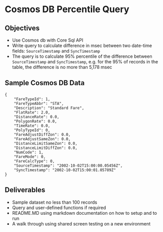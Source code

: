 # Cosmos DB Percentile Query

## Objectives

* Use Cosmos db with Core Sql API 
* Write query to calculate difference in msec between two date-time fields: `SourceTimestamp` and `SyncTimestamp`
* The query is to calculate 95% percentile of the difference between `SourceTimestamp` and `SyncTimestamp`, e.g. for the 95% of records in the table, the difference is no more than 5,178 msec

## Sample Cosmos DB Data 

```
{
	"FareTypeId": 1,
	"FareTypeAbbr": "STA",
	"Description": "Standard Fare",
	"FlatRate": 2.0,
	"DistanceRate": 0.0,
	"PolygonRate": 0.0,
	"TimeRate": 0.0,
	"PolyTypeId": 0,
	"FareAdjustDiffZon": 0.0,
	"FareAdjustSameZon": 0.0,
	"DistanceLimitSameZon": 0.0,
	"DistanceLimitDiffZon": 0.0,
	"NumCode": 1,
	"FareMode": 0,
	"FareCalcType": 0,
	"SourceTimestamp": "2002-10-02T15:00:00.05456Z",
	"SyncTimestamp": "2002-10-02T15:00:01.05789Z"
}
```

## Deliverables

* Sample dataset no less than 100 records
* Query and user-defined functions if required
* README.MD using markdown documentation on how to setup and to run
* A walk through using shared screen testing on a new environment 